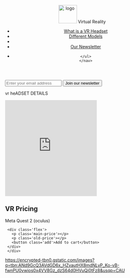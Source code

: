 <!DOCTYPE html>
<html lang='en'>
  <head>
<meta charset='UTF-8'/>
<meta http-equiv="X-UA-Compatible" content="IT=edge"/>
<meta name="viewport" content='width=device-width, initial-scale=1.0'
 <link rel="stylesheet" href="styles.css">
<title> Product Landing Page</title> 
<link rel="preconnect" href="https://fonts.googleapis.com">
<link rel="preconnect" href="https://fonts.gstatic.com" crossorigin>
<link href="https://fonts.googleapis.com/css2?family=Fraunces:opsz,wght@9..144,300;9..144,500&family=Libre+Baskerville&display=swap" rel="stylesheet">
<link href="https://cdn.jsdelivr.net/npm/remixicon@3.5.0/fonts/remixicon.css" rel="stylesheet">
</head>
<body>
  <header  id="header">
    <nav id="nav-bar">
      <div class='logo-container'>
        <img src='https://encrypted-tbn0.gstatic.com/images?q=tbn:ANd9GcSn3gnzh-X46WLZqYJLtsCFOuHQFtI5PnEVdA&usqp=CAU'alt='logo' width='60' id='header-img'/>
<span class='the-product'>Virtual Reality</span> </div>
<ul class="nav-links">
  <li><a href="#What_is_it_a VR_Headset" class='nav-link'>What is a VR Headset</a></li>
  <li><a href="#Different_Models" class='nav-link'>Different Models</a><li>
  <li><a href="#Our_Newsletter" class='nav-link'>Our Newsletter</a><li>
    
    </ul>
    </nav>
  </header>
   <section id='email-section'> 
      <h2></h2>
      <form section action="https://www.freecodecamp.com/email-submit" id="form">
      <input 
      id="email" 
      type="email"
       required placeholder="Enter your email address" 
       name="email"/>
       
<input type="submit" id="submit" value="Join our newsletter">
    </section></form>
    <section id='What_is_it_a VR_Headset'>
      <div class="what is a vr headset"><i class="ri-crosshair-2-line ri-3x icon"></i></div> <p>vr heADSET DETAILS</p>
       <section id='#Different_Models'><div class="different models"></div></section>
            <section id='#Our_Newsletter'><div class="our newsletter"> </div></section>
            <section id='audio'>
            <iframe 
            id='video'
             height="315" src="https://www.youtube.com/embed/CoQyhIWNSK8?si=CpY9FcHfrnmBz3CL" title="YouTube video player" frameborder="0" allow="accelerometer; autoplay; clipboard-write; encrypted-media; gyroscope; picture-in-picture; web-share" allowfullscreen>
 </iframe>
 </section>
 <section id='VR_Pricing'>
   <h2>VR Pricing</h2>
   <div id='vr-pricing'>
     <div class='product-cards'>
      <div class='card'>
        <div class='product-image product1'></div>
        <div class='inner-card'>
          <div class='header'>Meta Quest 2 (oculus)</div>
          <p class='content'></p>

     <div class='flex'>
       <p class='main-price'></p>
       <p class='old-price'></p>
       <button class='add'>Add to cart</button>
     </div>
     </div>
</body>
</html>

 
 
 
 
 
 
  https://encrypted-tbn0.gstatic.com/images?q=tbn:ANd9GcQ3AVdGD6x_HZvautHX8mdNLyP_Ko-vB-fwnPU0vwios0x4VV8Gz_dzS64d0HVuQi0tFz8&usqp=CAU


